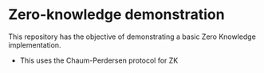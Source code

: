 # Zero-knowledge demonstration

This repository has the objective of demonstrating a basic Zero Knowledge implementation.
- This uses the Chaum-Perdersen protocol for ZK

